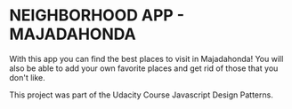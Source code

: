 NEIGHBORHOOD APP - MAJADAHONDA
=======

With this app you can find the best places to visit in Majadahonda! You will also be able to add your own favorite places and get rid of those that you don't like.

This project was part of the Udacity Course Javascript Design Patterns.